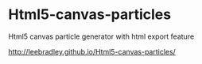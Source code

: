Html5-canvas-particles
======================

Html5 canvas particle generator with html export feature

http://leebradley.github.io/Html5-canvas-particles/
